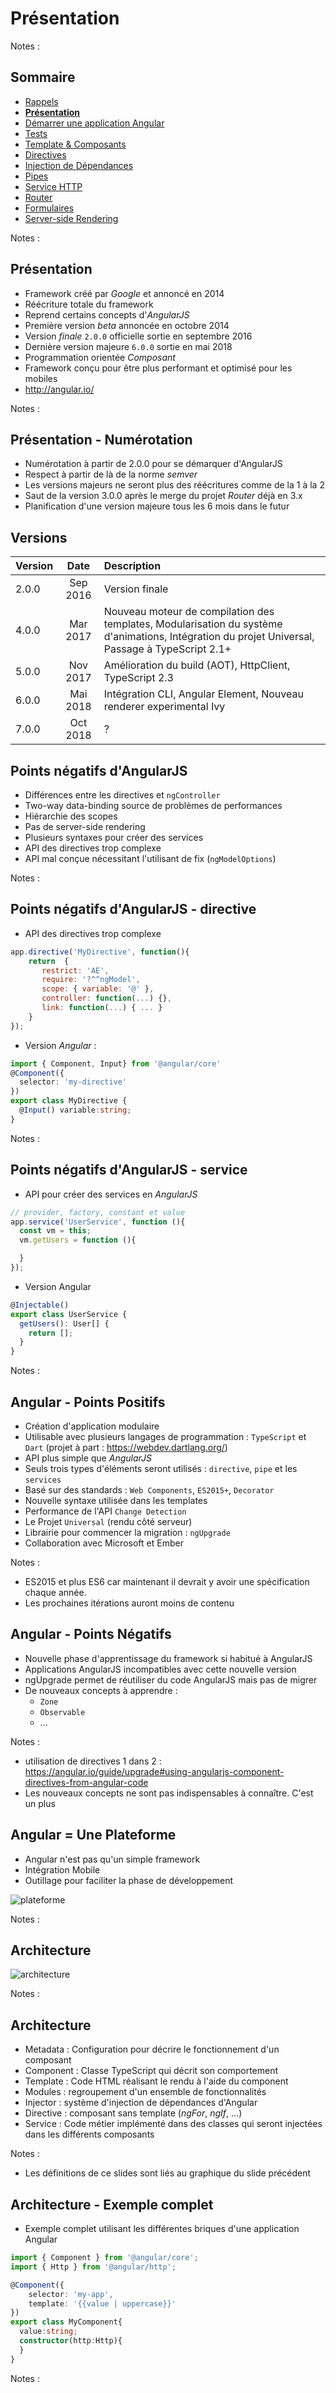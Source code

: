 # Présentation

<!-- .slide: class="page-title" -->

Notes :



## Sommaire

<!-- .slide: class="toc" -->

- [Rappels](#/1)
- **[Présentation](#/2)**
- [Démarrer une application Angular](#/3)
- [Tests](#/4)
- [Template & Composants](#/5)
- [Directives](#/6)
- [Injection de Dépendances](#/7)
- [Pipes](#/8)
- [Service HTTP](#/9)
- [Router](#/10)
- [Formulaires](#/11)
- [Server-side Rendering](#/12)

Notes :



## Présentation

- Framework créé par *Google* et annoncé en 2014
- Réécriture totale du framework
- Reprend certains concepts d'*AngularJS*
- Première version *beta* annoncée en octobre 2014
- Version *finale* `2.0.0` officielle sortie en septembre 2016
- Dernière version majeure `6.0.0` sortie en mai 2018
- Programmation orientée *Composant*
- Framework conçu pour être plus performant et optimisé pour les mobiles
- http://angular.io/

Notes :



## Présentation - Numérotation

- Numérotation à partir de 2.0.0 pour se démarquer d'AngularJS
- Respect à partir de là de la norme *semver*
- Les versions majeurs ne seront plus des réécritures comme de la 1 à la 2
- Saut de la version 3.0.0 après le merge du projet *Router* déjà en 3.x
- Planification d'une version majeure tous les 6 mois dans le futur



## Versions

| Version | Date     | Description                                                         |
| :------ | :------: | :------------------------------------------------------------------ |
| 2.0.0   | Sep 2016 | Version finale                                                       |
| 4.0.0   | Mar 2017 | Nouveau moteur de compilation des templates, Modularisation du système d'animations, Intégration du projet Universal, Passage à TypeScript 2.1+ |
| 5.0.0   | Nov 2017 | Amélioration du build (AOT), HttpClient, TypeScript 2.3             |
| 6.0.0   | Mai 2018 | Intégration CLI, Angular Element, Nouveau renderer experimental Ivy |
| 7.0.0   | Oct 2018 | ?                                                                   |



## Points négatifs d'AngularJS

- Différences entre les directives et `ngController`
- Two-way data-binding source de problèmes de performances
- Hiérarchie des scopes
- Pas de server-side rendering
- Plusieurs syntaxes pour créer des services
- API des directives trop complexe
- API mal conçue nécessitant l'utilisant de fix (`ngModelOptions`)

Notes :



## Points négatifs d'AngularJS - directive

- API des directives trop complexe

```javascript
app.directive('MyDirective', function(){
    return  {
       restrict: 'AE',
       require: '?^^ngModel',
       scope: { variable: '@' },
       controller: function(...) {},
       link: function(...) { ... }
    }
});
```

- Version *Angular* :

```typescript
import { Component, Input} from '@angular/core'
@Component({
  selector: 'my-directive'
})
export class MyDirective {
  @Input() variable:string;
}
```

Notes :



## Points négatifs d'AngularJS - service

- API pour créer des services en *AngularJS*

```javascript
// provider, factory, constant et value
app.service('UserService', function (){
  const vm = this;
  vm.getUsers = function (){

  }
});
```

- Version Angular

```typescript
@Injectable()
export class UserService {
  getUsers(): User[] {
    return [];
  }
}
```
Notes :



## Angular - Points Positifs

- Création d'application modulaire
- Utilisable avec plusieurs langages de programmation : `TypeScript` et `Dart` (projet à part : https://webdev.dartlang.org/)
- API plus simple que *AngularJS*
- Seuls trois types d'éléments seront utilisés : `directive`, `pipe` et les `services`
- Basé sur des standards : `Web Components`, `ES2015+`, `Decorator`
- Nouvelle syntaxe utilisée dans les templates
- Performance de l'API `Change Detection`
- Le Projet `Universal` (rendu côté serveur)
- Librairie pour commencer la migration : `ngUpgrade`
- Collaboration avec Microsoft et Ember

Notes :
- ES2015 et plus ES6 car maintenant il devrait y avoir une spécification chaque année.
- Les prochaines itérations auront moins de contenu



## Angular - Points Négatifs

- Nouvelle phase d'apprentissage du framework si habitué à AngularJS
- Applications AngularJS incompatibles avec cette nouvelle version
- ngUpgrade permet de réutiliser du code AngularJS mais pas de migrer
- De nouveaux concepts à apprendre :
  - `Zone`
  - `Observable`
  - ...

Notes :
- utilisation de directives 1 dans 2 : https://angular.io/guide/upgrade#using-angularjs-component-directives-from-angular-code
- Les nouveaux concepts ne sont pas indispensables à connaître. C'est un plus



## Angular = Une Plateforme

- Angular n'est pas qu'un simple framework
- Intégration Mobile
- Outillage pour faciliter la phase de développement

![plateforme](ressources/platform.png "plateforme")

Notes :



## Architecture

![architecture](ressources/overview2.png "architecture")

Notes :



## Architecture

- Metadata : Configuration pour décrire le fonctionnement d'un composant
- Component : Classe TypeScript qui décrit son comportement
- Template : Code HTML réalisant le rendu à l'aide du component
- Modules : regroupement d'un ensemble de fonctionnalités
- Injector : système d'injection de dépendances d'Angular
- Directive : composant sans template (*ngFor*, *ngIf*, ...)
- Service : Code métier implémenté dans des classes qui seront injectées dans les différents composants

Notes :
- Les définitions de ce slides sont liés au graphique du slide précédent



## Architecture - Exemple complet

- Exemple complet utilisant les différentes briques d'une application Angular

```typescript
import { Component } from '@angular/core';
import { Http } from '@angular/http';

@Component({
    selector: 'my-app',
    template: '{{value | uppercase}}'
})
export class MyComponent{
  value:string;
  constructor(http:Http){
  }
}
```

Notes :



<!-- .slide: class="page-questions" -->

